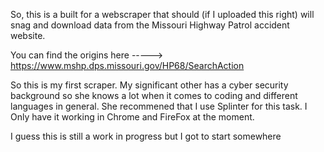 So, this is a built for a webscraper that should (if I uploaded this right) will snag and download data from the Missouri Highway Patrol accident website.

You can find the origins here -----> https://www.mshp.dps.missouri.gov/HP68/SearchAction

So this is my first scraper. My significant other has a cyber security background so she knows a lot when it comes to coding and different languages in general. She recommened that I use Splinter for this task. I Only have it working in Chrome and FireFox at the moment.

I guess this is still a work in progress but I got to start somewhere
